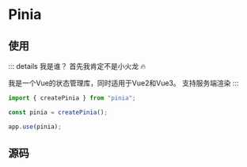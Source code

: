 # Pinia

## 使用

::: details 我是谁？
首先我肯定不是小火龙 🔥

我是一个Vue的状态管理库，同时适用于Vue2和Vue3。
支持服务端渲染
:::

```javascript
import { createPinia } from "pinia";

const pinia = createPinia();

app.use(pinia);
```

## 源码
